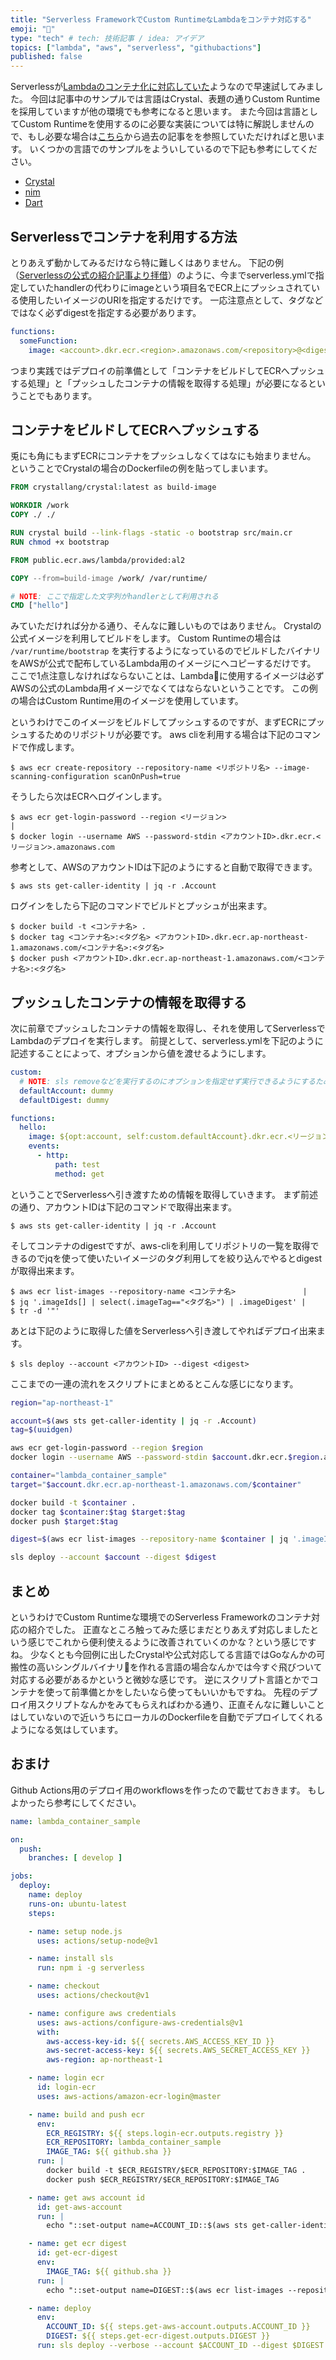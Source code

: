 ```yaml
---
title: "Serverless FrameworkでCustom RuntimeなLambdaをコンテナ対応する"
emoji: "🤖"
type: "tech" # tech: 技術記事 / idea: アイデア
topics: ["lambda", "aws", "serverless", "githubactions"]
published: false
---
```


Serverlessが[Lambdaのコンテナ化に対応していた](https://www.serverless.com/blog/container-support-for-lambda)ようなので早速試してみました。
今回は記事中のサンプルでは言語はCrystal、表題の通りCustom Runtimeを採用していますが他の環境でも参考になると思います。
また今回は言語としてCustom Runtimeを使用するのに必要な実装については特に解説しませんので、もし必要な場合は[こちら](https://qiita.com/qazx7412)から過去の記事をを参照していただければと思います。
いくつかの言語でのサンプルをよういしているので下記も参考にしてください。
  - [Crystal](https://github.com/limit7412/lambda-crystal-sls)
  - [nim](https://github.com/limit7412/lambda-nim-sls)
  - [Dart](https://github.com/limit7412/lambda_dart_sls)

## Serverlessでコンテナを利用する方法
とりあえず動かしてみるだけなら特に難しくはありません。
下記の例（[Serverlessの公式の紹介記事より拝借](https://www.serverless.com/blog/container-support-for-lambda)）のように、今までserverless.ymlで指定していたhandlerの代わりにimageという項目名でECR上にプッシュされている使用したいイメージのURIを指定するだけです。
一応注意点として、タグなどではなく必ずdigestを指定する必要があります。

```yaml
functions:
  someFunction:
    image: <account>.dkr.ecr.<region>.amazonaws.com/<repository>@<digest>
```

つまり実践ではデプロイの前準備として「コンテナをビルドしてECRへプッシュする処理」と「プッシュしたコンテナの情報を取得する処理」が必要になるということでもあります。

## コンテナをビルドしてECRへプッシュする
兎にも角にもまずECRにコンテナをプッシュしなくてはなにも始まりません。
ということでCrystalの場合のDockerfileの例を貼ってしまいます。

```Dockerfile
FROM crystallang/crystal:latest as build-image

WORKDIR /work
COPY ./ ./

RUN crystal build --link-flags -static -o bootstrap src/main.cr
RUN chmod +x bootstrap

FROM public.ecr.aws/lambda/provided:al2

COPY --from=build-image /work/ /var/runtime/

# NOTE: ここで指定した文字列がhandlerとして利用される
CMD ["hello"]
```

みていただければ分かる通り、そんなに難しいものではありません。
Crystalの公式イメージを利用してビルドをします。
Custom Runtimeの場合は `/var/runtime/bootstrap` を実行するようになっているのでビルドしたバイナリをAWSが公式で配布しているLambda用のイメージにへコピーするだけです。
ここで1点注意しなければならないことは、Lambdaに使用するイメージは必ずAWSの公式のLambda用イメージでなくてはならないということです。
この例の場合はCustom Runtime用のイメージを使用しています。

というわけでこのイメージをビルドしてプッシュするのですが、まずECRにプッシュするためのリポジトリが必要です。
aws cliを利用する場合は下記のコマンドで作成します。

```shell
$ aws ecr create-repository --repository-name <リポジトリ名> --image-scanning-configuration scanOnPush=true
```

そうしたら次はECRへログインします。

```shell
$ aws ecr get-login-password --region <リージョン>                                               |
$ docker login --username AWS --password-stdin <アカウントID>.dkr.ecr.<リージョン>.amazonaws.com
```

参考として、AWSのアカウントIDは下記のようにすると自動で取得できます。
```shell
$ aws sts get-caller-identity | jq -r .Account
```

ログインをしたら下記のコマンドでビルドとプッシュが出来ます。
```shell
$ docker build -t <コンテナ名> .
$ docker tag <コンテナ名>:<タグ名> <アカウントID>.dkr.ecr.ap-northeast-1.amazonaws.com/<コンテナ名>:<タグ名>
$ docker push <アカウントID>.dkr.ecr.ap-northeast-1.amazonaws.com/<コンテナ名>:<タグ名>
```

## プッシュしたコンテナの情報を取得する
次に前章でプッシュしたコンテナの情報を取得し、それを使用してServerlessでLambdaのデプロイを実行します。
前提として、serverless.ymlを下記のように記述することによって、オプションから値を渡せるようにします。

```yaml
custom:
  # NOTE: sls removeなどを実行するのにオプションを指定せず実行できるようにするためのもの
  defaultAccount: dummy
  defaultDigest: dummy

functions:
  hello:
    image: ${opt:account, self:custom.defaultAccount}.dkr.ecr.<リージョン>.<コンテナ名>@${opt:digest, self:custom.defaultDigest}
    events:
      - http:
          path: test
          method: get
```

ということでServerlessへ引き渡すための情報を取得していきます。
まず前述の通り、アカウントIDは下記のコマンドで取得出来ます。
```shell
$ aws sts get-caller-identity | jq -r .Account
```

そしてコンテナのdigestですが、aws-cliを利用してリポジトリの一覧を取得できるのでjqを使って使いたいイメージのタグ利用してを絞り込んでやるとdigestが取得出来ます。
```shell
$ aws ecr list-images --repository-name <コンテナ名>               |
$ jq '.imageIds[] | select(.imageTag=="<タグ名>") | .imageDigest' |
$ tr -d '"'
```

あとは下記のように取得した値をServerlessへ引き渡してやればデプロイ出来ます。
```shell
$ sls deploy --account <アカウントID> --digest <digest>
```

ここまでの一連の流れをスクリプトにまとめるとこんな感じになります。
```bash
region="ap-northeast-1"

account=$(aws sts get-caller-identity | jq -r .Account)
tag=$(uuidgen)

aws ecr get-login-password --region $region                                         |
docker login --username AWS --password-stdin $account.dkr.ecr.$region.amazonaws.com

container="lambda_container_sample"
target="$account.dkr.ecr.ap-northeast-1.amazonaws.com/$container"

docker build -t $container .
docker tag $container:$tag $target:$tag
docker push $target:$tag

digest=$(aws ecr list-images --repository-name $container | jq '.imageIds[] | select(.imageTag=="latest") | .imageDigest' | tr -d '"')

sls deploy --account $account --digest $digest
```

## まとめ
というわけでCustom Runtimeな環境でのServerless Frameworkのコンテナ対応の紹介でした。
正直なところ触ってみた感じまだとりあえず対応しましたという感じでこれから便利使えるように改善されていくのかな？という感じですね。
少なくとも今回例に出したCrystalや公式対応してる言語ではGoなんかの可搬性の高いシングルバイナリを作れる言語の場合なんかでは今すぐ飛びついて対応する必要があるかというと微妙な感じです。
逆にスクリプト言語とかでコンテナを使って前準備とかをしたいなら使ってもいいかもですね。
先程のデプロイ用スクリプトなんかをみてもらえればわかる通り、正直そんなに難しいことはしていないので近いうちにローカルのDockerfileを自動でデプロイしてくれるようになる気はしています。

## おまけ
Github Actions用のデプロイ用のworkflowsを作ったので載せておきます。
もしよかったら参考にしてください。

```yaml
name: lambda_container_sample

on:
  push:
    branches: [ develop ]

jobs:
  deploy:
    name: deploy
    runs-on: ubuntu-latest
    steps:

    - name: setup node.js
      uses: actions/setup-node@v1

    - name: install sls
      run: npm i -g serverless

    - name: checkout
      uses: actions/checkout@v1

    - name: configure aws credentials
      uses: aws-actions/configure-aws-credentials@v1
      with:
        aws-access-key-id: ${{ secrets.AWS_ACCESS_KEY_ID }}
        aws-secret-access-key: ${{ secrets.AWS_SECRET_ACCESS_KEY }}
        aws-region: ap-northeast-1

    - name: login ecr
      id: login-ecr
      uses: aws-actions/amazon-ecr-login@master

    - name: build and push ecr
      env:
        ECR_REGISTRY: ${{ steps.login-ecr.outputs.registry }}
        ECR_REPOSITORY: lambda_container_sample
        IMAGE_TAG: ${{ github.sha }}
      run: |
        docker build -t $ECR_REGISTRY/$ECR_REPOSITORY:$IMAGE_TAG .
        docker push $ECR_REGISTRY/$ECR_REPOSITORY:$IMAGE_TAG

    - name: get aws account id
      id: get-aws-account
      run: |
        echo "::set-output name=ACCOUNT_ID::$(aws sts get-caller-identity | jq -r .Account)"

    - name: get ecr digest
      id: get-ecr-digest
      env:
        IMAGE_TAG: ${{ github.sha }}
      run: |
        echo "::set-output name=DIGEST::$(aws ecr list-images --repository-name lambda_container_sample | jq '.imageIds[] | select(.imageTag=="'$IMAGE_TAG'") | .imageDigest' | tr -d '"')"

    - name: deploy
      env:
        ACCOUNT_ID: ${{ steps.get-aws-account.outputs.ACCOUNT_ID }}
        DIGEST: ${{ steps.get-ecr-digest.outputs.DIGEST }}
      run: sls deploy --verbose --account $ACCOUNT_ID --digest $DIGEST
```
